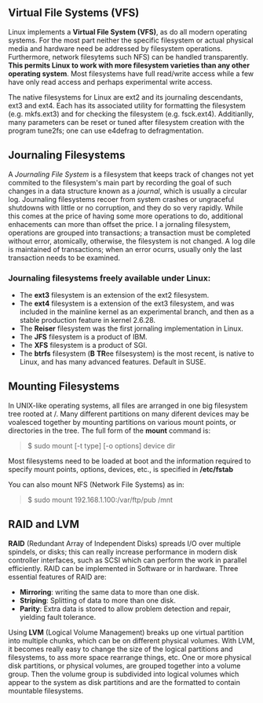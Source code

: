 ## Virtual File Systems (VFS)

Linux implements a **Virtual File System (VFS)**, as do all modern operating systems. For the most part neither the specific filesystem or actual physical media and hardware need be addressed by filesystem operations. Furthermore, network filesytems such NFS) can be handled transparently. **This permits Linux to work with more filesystem varieties than any other operating system**. Most filesystems have full read/write access while a few have only read access and perhaps experimental write access.

The native filesystems for Linux are ext2 and its journaling descendants, ext3 and ext4. Each has its associated utility for formatting the filesystem (e.g. mkfs.ext3) and for checking the filesystem (e.g. fsck.ext4). Additianlly, many parameters can be reset or tuned after filesystem creation with the program tune2fs; one can use e4defrag to defragmentation.

## Journaling Filesystems
A *Journaling File System* is a filesystem that keeps track of changes not yet commited to the filesystem's main part by recording the goal of such changes in a data structure known as a *journal*, which is usually a circular log.
Journaling filesystems recoer from system crashes or ungraceful shutdowns with little or no corruption, and they do so very rapidly.
While this comes at the price of having some more operations to do, additional enhacements can more than offset the price.
I a jornaling filesystem, operations are grouped into transactions; a transaction must be completed without error, atomically, otherwise, the filesystem is not changed.
A log dile is maintained of transactions; when an error ocurrs, usually only the last transaction needs to be examined.
### Journaling filesystems freely available under Linux:
- The **ext3** filesystem is an extension of the ext2 filesystem.
- The **ext4** filesystem is a extension of the ext3 filesystem, and was included in the mainline kernel as an experimental branch, and then as a stable production feature in kernel 2.6.28.
- The **Reiser** filesystem was the first jornaling implementation in Linux.
- The **JFS** filesystem is a product of IBM.
- The **XFS** filesystem is a product of SGI.
- The **btrfs** filesystem (**B** **TR**ee filsesystem) is the most recent, is native to Linux, and has many advanced features. Default in SUSE.

## Mounting Filesystems
In UNIX-like operating systems, all files are arranged in one big filesystem tree rooted at /. Many different partitions on many diferent devices may be voalesced together by mounting partitions on various mount points, or directories in the tree.
The full form of the **mount** command is:
> $ sudo mount [-t type] [-o options] device dir

Most filesystems need to be loaded at boot and the information required to specify mount points, options, devices, etc., is specified in **/etc/fstab**

You can also mount NFS (Network File Systems) as in:
> $ sudo mount 192.168.1.100:/var/ftp/pub /mnt

## RAID and LVM
**RAID** (Redundant Array of Independent Disks) spreads I/O over multiple spindels, or disks; this can really increase performance in modern disk controller interfaces, such as SCSI which can perform the work in parallel efficiently. RAID can be implemented in Software or in hardware.
Three essential features of RAID are:
- **Mirroring**: writing the same data to more than one disk.
- **Striping**: Splitting of data to more than one disk.
- **Parity**: Extra data is stored to allow problem detection and repair, yielding fault tolerance.

Using **LVM** (Logical Volume Management) breaks up one virtual partition into multiple chunks, which can be on different physical volumes. With LVM, it becomes really easy to change the size of the logical partitions and filesystems, to ass more space rearrange things, etc.
One or more physical disk partitions, or physical volumes, are grouped together into a volume group. Then the volume group is subdivided into logical volumes which appear to the system as disk partitions and are the formatted to contain mountable filesystems.
